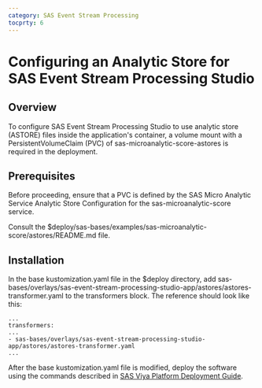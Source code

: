 ```yaml
---
category: SAS Event Stream Processing
tocprty: 6
---
```


# Configuring an Analytic Store for SAS Event Stream Processing Studio

## Overview

To configure SAS Event Stream Processing Studio to use analytic store (ASTORE)
files inside the application's container, a volume mount with a PersistentVolumeClaim (PVC)
of sas-microanalytic-score-astores is required in the deployment.

## Prerequisites

Before proceeding, ensure that a PVC is defined by the SAS Micro Analytic Service Analytic Store
Configuration for the sas-microanalytic-score service.

Consult the $deploy/sas-bases/examples/sas-microanalytic-score/astores/README.md file.

## Installation

In the base kustomization.yaml file in the $deploy directory, add
sas-bases/overlays/sas-event-stream-processing-studio-app/astores/astores-transformer.yaml
to the transformers block. The reference should look like this:

```
...
transformers:
...
- sas-bases/overlays/sas-event-stream-processing-studio-app/astores/astores-transformer.yaml
...
```

After the base kustomization.yaml file is modified, deploy the software using
the commands described in [SAS Viya Platform Deployment Guide](http://documentation.sas.com/?cdcId=itopscdc&cdcVersion=default&docsetId=dplyml0phy0dkr&docsetTarget=titlepage.htm).